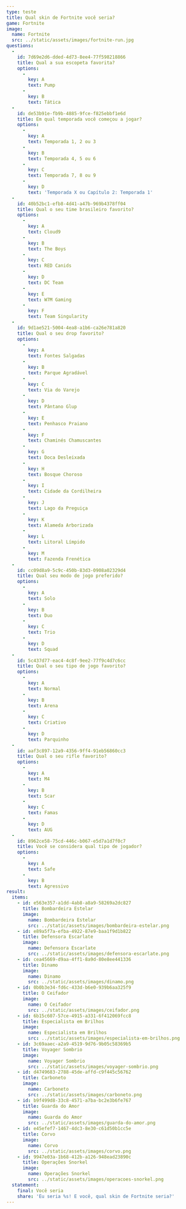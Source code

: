 ```yaml
---
type: teste
title: Qual skin de Fortnite você seria?
game: Fortnite
image:
  name: Fortnite
  src: ../static/assets/images/fortnite-run.jpg
questions:
  -
    id: 7d69e2d6-dded-4d73-8ee4-77f598218866
    title: Qual a sua escopeta favorita?
    options:
      -
        key: A
        text: Pump
      -
        key: B
        text: Tática
  -
    id: de53b91e-fb9b-4885-9fce-f825ebbf1e6d
    title: Em qual temporada você começou a jogar?
    options:
      -
        key: A
        text: Temporada 1, 2 ou 3
      -
        key: B
        text: Temporada 4, 5 ou 6
      -
        key: C
        text: Temporada 7, 8 ou 9
      -
        key: D
        text: 'Temporada X ou Capítulo 2: Temporada 1'
  -
    id: 40b52bc1-efb8-4d41-a47b-969b4378ff04
    title: Qual o seu time brasileiro favorito?
    options:
      -
        key: A
        text: Cloud9
      -
        key: B
        text: The Boys
      -
        key: C
        text: RED Canids
      -
        key: D
        text: DC Team
      -
        key: E
        text: W7M Gaming
      -
        key: F
        text: Team Singularity
  -
    id: 9d1ae521-5004-4ea8-a1b6-ca26e781a820
    title: Qual o seu drop favorito?
    options:
      -
        key: A
        text: Fontes Salgadas
      -
        key: B
        text: Parque Agradável
      -
        key: C
        text: Via do Varejo
      -
        key: D
        text: Pântano Glup
      -
        key: E
        text: Penhasco Praiano
      -
        key: F
        text: Chaminés Chamuscantes
      -
        key: G
        text: Doca Desleixada
      -
        key: H
        text: Bosque Choroso
      -
        key: I
        text: Cidade da Cordilheira
      -
        key: J
        text: Lago da Preguiça
      -
        key: K
        text: Alameda Arborizada
      -
        key: L
        text: Litoral Límpido
      -
        key: M
        text: Fazenda Frenética
  -
    id: cc09d8a9-5c9c-450b-83d3-0908a02329d4
    title: Qual seu modo de jogo preferido?
    options:
      -
        key: A
        text: Solo
      -
        key: B
        text: Duo
      -
        key: C
        text: Trio
      -
        key: D
        text: Squad
  -
    id: 5c437d77-eac4-4c8f-9ee2-77f9c4d7c6cc
    title: Qual o seu tipo de jogo favorito?
    options:
      -
        key: A
        text: Normal
      -
        key: B
        text: Arena
      -
        key: C
        text: Criativo
      -
        key: D
        text: Parquinho
  -
    id: aaf3c897-12a9-4356-9ff4-91eb56860cc3
    title: Qual o seu rifle favorito?
    options:
      -
        key: A
        text: M4
      -
        key: B
        text: Scar
      -
        key: C
        text: Famas
      -
        key: D
        text: AUG
  -
    id: 8962ce58-75cd-446c-b067-e5d7a1d7f0c7
    title: Você se considera qual tipo de jogador?
    options:
      -
        key: A
        text: Safe
      -
        key: B
        text: Agressivo
result:
  items:
    - id: e563e357-a1dd-4ab8-a8a9-58269a2dc827
      title: Bombardeira Estelar
      image:
        name: Bombardeira Estelar
        src: ../static/assets/images/bombardeira-estelar.png
    - id: e89a5f7a-efba-4922-87e9-baa1f9d1b822
      title: Defensora Escarlate
      image:
        name: Defensora Escarlate
        src: ../static/assets/images/defensora-escarlate.png
    - id: cea45669-d9aa-4ff1-8a9d-80e8ee441336
      title: Dinamo
      image:
        name: Dinamo
        src: ../static/assets/images/dinamo.png
    - id: 0b0b3e34-fd6c-433d-b6e0-939b6aa325f9
      title: O Ceifador
      image:
        name: O Ceifador
        src: ../static/assets/images/ceifador.png
    - id: 6b15c607-57ce-4915-a331-6f412069fcc8
      title: Especialista em Brilhos
      image:
        name: Especialista em Brilhos
        src: ../static/assets/images/especialista-em-brilhos.png
    - id: 3c69aaec-a2a9-4519-9d76-9b05c58369b5
      title: Voyager Sombrio
      image:
        name: Voyager Sombrio
        src: ../static/assets/images/voyager-sombrio.png
    - id: d4749683-2788-45de-affd-c9f445c56762
      title: Carboneto
      image:
        name: Carboneto
        src: ../static/assets/images/carboneto.png
    - id: b9f499d8-33c8-4571-a7ba-bc2e3b6fe767
      title: Guarda do Amor
      image:
        name: Guarda do Amor
        src: ../static/assets/images/guarda-do-amor.png
    - id: e45efef7-1467-4dc3-8e30-c61d50b1cc5e
      title: Corvo
      image:
        name: Corvo
        src: ../static/assets/images/corvo.png
    - id: 9947e03a-1b68-412b-a126-948ead23890c
      title: Operações Snorkel
      image:
        name: Operações Snorkel
        src: ../static/assets/images/operacoes-snorkel.png
  statement:
    final: Você seria
    share: 'Eu seria %s! E você, qual skin de Fortnite seria?'
---
```


